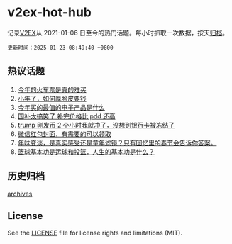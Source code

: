 # v2ex-hot-hub

 记录[V2EX](https://www.v2ex.com/)从 2021-01-06 日至今的热门话题。每小时抓取一次数据，按天[归档](archives)。

`更新时间：2025-01-23 08:49:40 +0800`

## 热议话题

1. [今年的火车票是真的难买](https://www.v2ex.com/t/1106973)
1. [小年了，如何厚脸皮要钱](https://www.v2ex.com/t/1107042)
1. [今年买的最值的电子产品是什么](https://www.v2ex.com/t/1107019)
1. [国补太搞笑了 补完价格比 pdd 还高](https://www.v2ex.com/t/1106975)
1. [trump 刚发币 2 个小时我就冲了，没想到银行卡被冻结了](https://www.v2ex.com/t/1106952)
1. [微信红包封面，有需要的可以领取](https://www.v2ex.com/t/1106962)
1. [年味变淡，是真实感受还是童年滤镜？只有回忆里的春节会告诉你答案。](https://www.v2ex.com/t/1106990)
1. [篮球基本功是运球和投篮，人生的基本功是什么？](https://www.v2ex.com/t/1107078)

## 历史归档

[archives](archives)

## License

See the [LICENSE](LICENSE) file for license rights and limitations (MIT).
